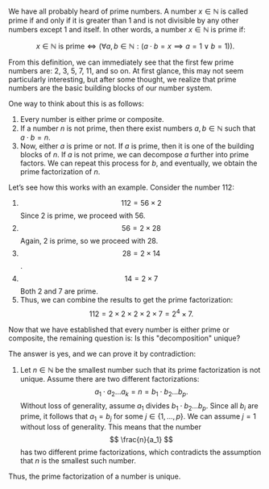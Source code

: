 We have all probably heard of prime numbers. A number $x \in \mathbb{N}$ is called prime if and only if it is greater than 1 and is not divisible by any other numbers except 1 and itself. In other words, a number $x \in \mathbb{N}$ is prime if:

$$
x \in \mathbb{N} \text{ is prime} \iff (\forall a, b \in \mathbb{N}: (a \cdot b = x \implies a = 1 \lor b = 1)).
$$

From this definition, we can immediately see that the first few prime numbers are: 2, 3, 5, 7, 11, and so on. At first glance, this may not seem particularly interesting, but after some thought, we realize that prime numbers are the basic building blocks of our number system.

One way to think about this is as follows:

1. Every number is either prime or composite.
2. If a number $n$ is not prime, then there exist numbers $a, b \in \mathbb{N}$ such that $a \cdot b = n$.
3. Now, either $a$ is prime or not. If $a$ is prime, then it is one of the building blocks of $n$. If $a$ is not prime, we can decompose $a$ further into prime factors. We can repeat this process for $b$, and eventually, we obtain the prime factorization of $n$.

Let’s see how this works with an example. Consider the number 112:

1. $$ 112 = 56 \times 2 $$ Since 2 is prime, we proceed with 56.
2. $$ 56 = 2 \times 28 $$ Again, 2 is prime, so we proceed with 28.
3. $$ 28 = 2 \times 14 $$.
4. $$ 14 = 2 \times 7 $$ Both 2 and 7 are prime.
5. Thus, we can combine the results to get the prime factorization:
   $$
   112 = 2 \times 2 \times 2 \times 2 \times 7 = 2^4 \times 7.
   $$

Now that we have established that every number is either prime or composite, the remaining question is: Is this "decomposition" unique?

The answer is yes, and we can prove it by contradiction:

1. Let $n \in \mathbb{N}$ be the smallest number such that its prime factorization is not unique. Assume there are two different factorizations:
   $$
   a_1 \cdot a_2 \dots a_k = n = b_1 \cdot b_2 \dots b_p.
   $$
   Without loss of generality, assume $a_1$ divides $b_1 \cdot b_2 \dots b_p$. Since all $b_i$ are prime, it follows that $a_1 = b_j$ for some $j \in \{1, \dots, p\}$. We can assume $j = 1$ without loss of generality. This means that the number $$ \frac{n}{a_1} $$ has two different prime factorizations, which contradicts the assumption that $n$ is the smallest such number.

Thus, the prime factorization of a number is unique.
